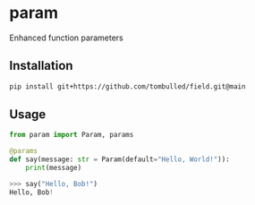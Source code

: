 # param
Enhanced function parameters

## Installation
```sh
pip install git+https://github.com/tombulled/field.git@main
```

## Usage
```python
from param import Param, params

@params
def say(message: str = Param(default="Hello, World!")):
    print(message)
```
```python
>>> say("Hello, Bob!")
Hello, Bob!
```